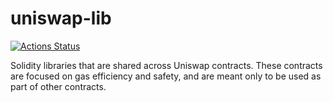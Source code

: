 # uniswap-lib

[![Actions Status](https://github.com/Uniswap/uniswap-lib/workflows/CI/badge.svg)](https://github.com/Uniswap/uniswap-lib/actions)

Solidity libraries that are shared across Uniswap contracts.
These contracts are focused on gas efficiency and safety, and are meant only to be used as part of other contracts.
